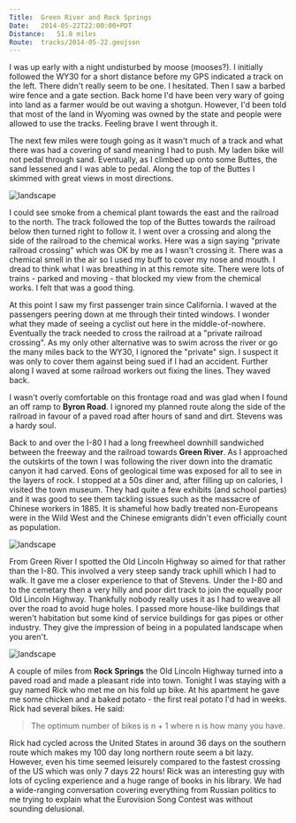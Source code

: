 ```yaml
---
Title:	Green River and Rock Springs
Date:	2014-05-22T22:00:00+PDT
Distance:	51.8 miles
Route:	tracks/2014-05-22.geojson
---
```


I was up early with a night undisturbed by moose (mooses?). I initially followed the WY30 for a short distance before my GPS indicated a track on the left. There didn't really seem to be one. I hesitated. Then I saw a barbed wire fence and a gate section. Back home I'd have been very wary of going into land as a farmer would be out waving a shotgun. However, I'd been told that most of the land in Wyoming was owned by the state and people were allowed to use the tracks. Feeling brave I went through it. 

The next few miles were tough going as it wasn't much of a track and what there was had a covering of sand meaning I had to push. My laden bike will not pedal through sand. Eventually, as I climbed up onto some Buttes, the sand lessened and I was able to pedal. Along the top of the Buttes I skimmed with great views in most directions.

![landscape](https://farm4.staticflickr.com/3725/14326358043_8fa45bb902_z.jpg "Railroad views from the top of the Buttes")

I could see smoke from a chemical plant towards the east and the railroad to the north. The track followed the top of the Buttes towards the railroad below then turned right to follow it. I went over a crossing and along the side of the railroad to the chemical works. Here was a sign saying "private railroad crossing" which was OK by me as I wasn't crossing it. There was a chemical smell in the air so I used my buff to cover my nose and mouth. I dread to think what I was breathing in at this remote site. There were lots of trains - parked and moving - that blocked my view from the chemical works. I felt that was a good thing.

At this point I saw my first passenger train since California. I waved at the passengers peering down at me through their tinted windows. I wonder what they made of seeing a cyclist out here in the middle-of-nowhere. Eventually the track needed to cross the railroad at a "private railroad crossing". As my only other alternative was to swim across the river or go the many miles back to the WY30, I ignored the "private" sign. I suspect it was only to cover them against being sued if I had an accident. Further along I waved at some railroad workers out fixing the lines. They waved back.

I wasn't overly comfortable on this frontage road and was glad when I found an off ramp to __Byron Road__. I ignored my planned route along the side of the railroad in favour of a paved road after hours of sand and dirt. Stevens was a hardy soul.

Back to and over the I-80 I had a long freewheel downhill sandwiched between the freeway and the railroad towards __Green River__. As I approached the outskirts of the town I was following the river down into the dramatic canyon it had carved. Eons of geological time was exposed for all to see in the layers of rock. I stopped at a 50s diner and, after filling up on calories, I visited the town museum. They had quite a few exhibits (and school parties) and it was good to see them tackling issues such as the massacre of Chinese workers in 1885. It is shameful how badly treated non-Europeans were in the Wild West and the Chinese emigrants didn't even officially count as population.

![landscape](https://farm4.staticflickr.com/3800/14302836331_3c7aaf34da_z.jpg "Green River")

From Green River I spotted the Old Lincoln Highway so aimed for that rather than the I-80. This involved a very steep sandy track uphill which I had to walk. It gave me a closer experience to that of Stevens. Under the I-80 and to the cemetary then a very hilly and poor dirt track to join the equally poor Old Lincoln Highway. Thankfully nobody really uses it as I had to weave all over the road to avoid huge holes. I passed more house-like buildings that weren't habitation but some kind of service buildings for gas pipes or other industry. They give the impression of being in a populated landscape when you aren't.

![landscape](https://farm4.staticflickr.com/3824/14119564750_9e53c61811_z.jpg "Leaving Green River with the I-80 in the distance")

A couple of miles from __Rock Springs__ the Old Lincoln Highway turned into a paved road and made a pleasant ride into town. Tonight I was staying with a guy named Rick who met me on his fold up bike. At his apartment he gave me some chicken and a baked potato - the first real potato I'd had in weeks. Rick had several bikes. He said:

> The optimum number of bikes is n + 1 where n is how many you have.

Rick had cycled across the United States in around 36 days on the southern route which makes my 100 day long northern route seem a bit lazy. However, even his time seemed leisurely compared to the fastest crossing of the US which was only 7 days 22 hours! Rick was an interesting guy with lots of cycling experience and a huge range of books in his library. We had a wide-ranging conversation covering everything from Russian politics to me trying to explain what the Eurovision Song Contest was without sounding delusional.